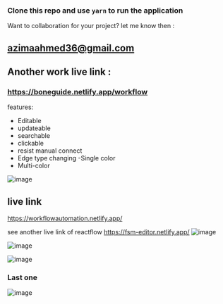 ### Clone this repo and use `yarn` to run the application

Want to collaboration for your project?
let me know then : 
## azimaahmed36@gmail.com

## Another work live link :
### https://boneguide.netlify.app/workflow
features: 
- Editable 
- updateable
- searchable 
- clickable 
- resist manual connect
- Edge type changing
-Single color 
- Multi-color

![image](https://user-images.githubusercontent.com/67516192/229745209-f4679186-5cec-401c-9b8d-1e5066a3aeb0.png)

## live link 
https://workflowautomation.netlify.app/

see another live link of reactflow
https://fsm-editor.netlify.app/
![image](https://user-images.githubusercontent.com/67516192/229745803-dfeee1e7-8e3f-4673-8910-918b664caa51.png)



![image](https://user-images.githubusercontent.com/67516192/218781461-0aac3060-ee8d-442b-a2ff-31bb1b9031a4.png)

![image](https://github.com/Azim-Ahmed/Automation-workflow/assets/67516192/3aa6cca6-fbb7-4d64-b670-8417948ad082)

### Last one

![image](https://github.com/Azim-Ahmed/Automation-workflow/assets/67516192/6321949d-f9ab-457d-8d05-323b1c91f789)
